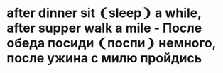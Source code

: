 # after dinner sit ❨sleep❩ a while, after supper walk a mile - После обеда посиди ❨поспи❩ немного, после ужина с милю пройдись
